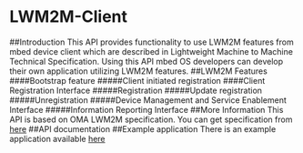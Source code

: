 # LWM2M-Client

##Introduction
This API  provides functionality to use LWM2M features from mbed device client which are described in Lightweight Machine to Machine Technical Specification. Using this API mbed OS developers can develop their own application utilizing LWM2M features. 
##LWM2M Features
####Bootstrap feature
#####Client initiated registration
####Client Registration Interface
#####Registration
#####Update registration
#####Unregistration
#####Device Management and Service Enablement Interface
#####Information Reporting Interface
##More Information
This API is based on OMA LWM2M specification. You can get specification from [here]()
##API documentation
##Example application
There is an example application available [here](https://github.com/ARMmbed/lwm2m-client-example)

